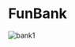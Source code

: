 # FunBank
![bank1](https://user-images.githubusercontent.com/40866041/64711370-1cef1b00-d4d7-11e9-9f87-b7cb0d6644d6.jpg)
